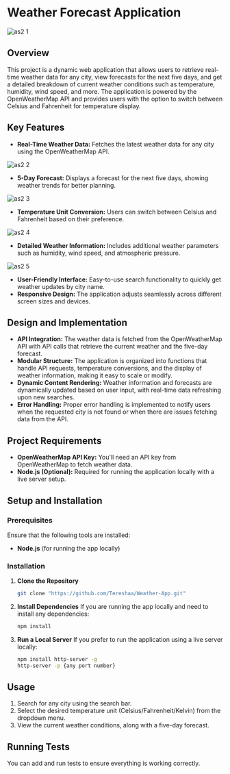 # Weather Forecast Application

![as2 1](https://github.com/user-attachments/assets/9fad0a03-edbf-40f2-b71b-e80faf33c3f3)



## Overview

This project is a dynamic web application that allows users to retrieve real-time weather data for any city, view forecasts for the next five days, and get a detailed breakdown of current weather conditions such as temperature, humidity, wind speed, and more. The application is powered by the OpenWeatherMap API and provides users with the option to switch between Celsius and Fahrenheit for temperature display.

## Key Features

- **Real-Time Weather Data:** Fetches the latest weather data for any city using the OpenWeatherMap API.

![as2 2](https://github.com/user-attachments/assets/283e88ac-88aa-4897-8f7e-765337454c13)

- **5-Day Forecast:** Displays a forecast for the next five days, showing weather trends for better planning.
  
![as2 3](https://github.com/user-attachments/assets/ab7cac25-26ba-42ae-980c-805133cd26a4)


- **Temperature Unit Conversion:** Users can switch between Celsius and Fahrenheit based on their preference.
  
![as2 4](https://github.com/user-attachments/assets/541a71f7-5ce9-4aff-8c2e-3a8dc0e84e9e)


- **Detailed Weather Information:** Includes additional weather parameters such as humidity, wind speed, and atmospheric pressure.
  
![as2 5](https://github.com/user-attachments/assets/00a1dc1c-ef17-4add-9591-d9740d6f0bcc)


- **User-Friendly Interface:** Easy-to-use search functionality to quickly get weather updates by city name.
- **Responsive Design:** The application adjusts seamlessly across different screen sizes and devices.

## Design and Implementation

- **API Integration:** The weather data is fetched from the OpenWeatherMap API with API calls that retrieve the current weather and the five-day forecast. 
- **Modular Structure:** The application is organized into functions that handle API requests, temperature conversions, and the display of weather information, making it easy to scale or modify.
- **Dynamic Content Rendering:** Weather information and forecasts are dynamically updated based on user input, with real-time data refreshing upon new searches.
- **Error Handling:** Proper error handling is implemented to notify users when the requested city is not found or when there are issues fetching data from the API.

## Project Requirements

- **OpenWeatherMap API Key:** You'll need an API key from OpenWeatherMap to fetch weather data.
- **Node.js (Optional):** Required for running the application locally with a live server setup.

## Setup and Installation

### Prerequisites

Ensure that the following tools are installed:

- **Node.js** (for running the app locally)

### Installation

1. **Clone the Repository**
   ```bash
   git clone "https://github.com/Tereshaa/Weather-App.git"
   ```
2. **Install Dependencies**
   If you are running the app locally and need to install any dependencies:
   ```bash
   npm install
   ```

3. **Run a Local Server**
   If you prefer to run the application using a live server locally:
   ```bash
   npm install http-server -g
   http-server -p {any port number}
   ```

## Usage

1. Search for any city using the search bar.
2. Select the desired temperature unit (Celsius/Fahrenheit/Kelvin) from the dropdown menu.
3. View the current weather conditions, along with a five-day forecast.

## Running Tests

You can add and run tests to ensure everything is working correctly.
